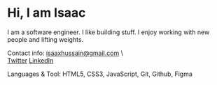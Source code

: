 # Hi, I am Isaac

I am a software engineer. I like building stuff. I enjoy working with new people and lifting weights. 

Contact info: isaaxhussain@gmail.com \\\
[Twitter](https://twitter.com/IsaaxHussain) 
[LinkedIn](https://www.linkedin.com/in/isaac-hussain)

Languages & Tool: 
HTML5, CSS3, JavaScript, Git, Github, Figma

<!---
isaaxh/isaaxh is a ✨ special ✨ repository because its `README.md` (this file) appears on your GitHub profile.
You can click the Preview link to take a look at your changes.
--->
